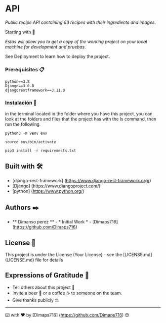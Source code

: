 # API

_Public recipe API containing 63 recipes with their ingredients and images_.

Starting with 🚀

_Estas will allow you to get a copy of the working project on your local machine for development and pruebas._

See Deployment to learn how to deploy the project.  


### Prerequisites  📋


```
python==3.8
Django==3.0.8
djangorestframework==3.11.0
```

### Instalación 🔧

in the terminal located in the folder where you have this project, you can look at the folders and files that the project has with the ls command,
then run the following.
```
python3 -m venv env
```

```
source env/bin/activate
```

```
pip3 install -r requiremests.txt
```

## Built with 🛠️


* [django-rest-framework] (https://www.django-rest-framework.org/)
* [Django] (https://www.djangoproject.com/)
* [python] (https://www.python.org/)


## Authors ✒️


* ** Dimanso perez ** - * Initial Work * - [Dimaps716] (https://github.com/Dimaps716)


## License 📄

This project is under the License (Your License) - see the [LICENSE.md] (LICENSE.md) file for details

## Expressions of Gratitude 🎁

* Tell others about this project 📢
* Invite a beer 🍺 or a coffee ☕ to someone on the team.
* Give thanks publicly 🤓.




---
⌨️ with ❤️ by [Dimaps716] (https://github.com/Dimaps716) 😊